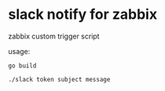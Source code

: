 # slack notify for zabbix 

zabbix custom trigger script

usage:

```
go build 

./slack token subject message 

```